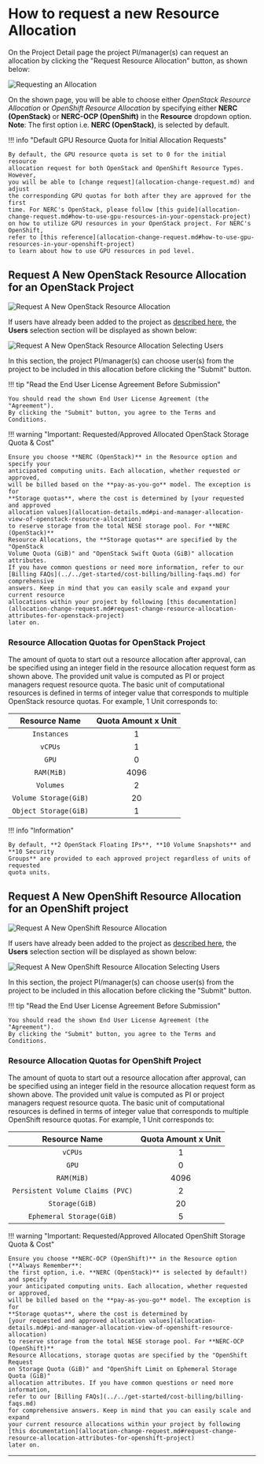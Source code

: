 # How to request a new Resource Allocation

On the Project Detail page the project PI/manager(s) can request an allocation
by clicking the "Request Resource Allocation" button, as shown below:

![Requesting an Allocation](images/new_resource_allocation.png)

On the shown page, you will be able to choose either _OpenStack Resource Allocation_
or _OpenShift Resource Allocation_ by specifying either **NERC (OpenStack)** or
**NERC-OCP (OpenShift)** in the **Resource** dropdown option. **Note**: The
first option i.e. **NERC (OpenStack)**, is selected by default.

!!! info "Default GPU Resource Quota for Initial Allocation Requests"

    By default, the GPU resource quota is set to 0 for the initial resource
    allocation request for both OpenStack and OpenShift Resource Types. However,
    you will be able to [change request](allocation-change-request.md) and adjust
    the corresponding GPU quotas for both after they are approved for the first
    time. For NERC's OpenStack, please follow [this guide](allocation-change-request.md#how-to-use-gpu-resources-in-your-openstack-project)
    on how to utilize GPU resources in your OpenStack project. For NERC's OpenShift,
    refer to [this reference](allocation-change-request.md#how-to-use-gpu-resources-in-your-openshift-project)
    to learn about how to use GPU resources in pod level.

## Request A New OpenStack Resource Allocation for an OpenStack Project

![Request A New OpenStack Resource Allocation](images/coldfront-request-new-openstack-allocation.png)

If users have already been added to the project as
[described here](manage-users-to-a-project.md), the **Users** selection section
will be displayed as shown below:

![Request A New OpenStack Resource Allocation Selecting Users](images/coldfront-request-new-openstack-allocation-with-users.png)

In this section, the project PI/manager(s) can choose user(s) from the project
to be included in this allocation before clicking the "Submit" button.

!!! tip "Read the End User License Agreement Before Submission"

    You should read the shown End User License Agreement (the "Agreement").
    By clicking the "Submit" button, you agree to the Terms and Conditions.

!!! warning "Important: Requested/Approved Allocated OpenStack Storage Quota & Cost"

    Ensure you choose **NERC (OpenStack)** in the Resource option and specify your
    anticipated computing units. Each allocation, whether requested or approved,
    will be billed based on the **pay-as-you-go** model. The exception is for
    **Storage quotas**, where the cost is determined by [your requested and approved
    allocation values](allocation-details.md#pi-and-manager-allocation-view-of-openstack-resource-allocation)
    to reserve storage from the total NESE storage pool. For **NERC (OpenStack)**
    Resource Allocations, the **Storage quotas** are specified by the "OpenStack
    Volume Quota (GiB)" and "OpenStack Swift Quota (GiB)" allocation attributes.
    If you have common questions or need more information, refer to our
    [Billing FAQs](../../get-started/cost-billing/billing-faqs.md) for comprehensive
    answers. Keep in mind that you can easily scale and expand your current resource
    allocations within your project by following [this documentation](allocation-change-request.md#request-change-resource-allocation-attributes-for-openstack-project)
    later on.

### Resource Allocation Quotas for OpenStack Project

The amount of quota to start out a resource allocation after approval, can be
specified using an integer field in the resource allocation request form as shown
above. The provided unit value is computed as PI or project managers request
resource quota. The basic unit of computational resources is defined in terms of
integer value that corresponds to multiple OpenStack resource quotas. For example,
1 Unit corresponds to:

|     Resource Name     | Quota Amount x Unit |
| :-------------------: | :-----------------: |
|      `Instances`      |          1          |
|        `vCPUs`        |          1          |
|         `GPU`         |          0          |
|      `RAM(MiB)`       |        4096         |
|       `Volumes`       |          2          |
| `Volume Storage(GiB)` |         20          |
| `Object Storage(GiB)` |          1          |

!!! info "Information"

    By default, **2 OpenStack Floating IPs**, **10 Volume Snapshots** and **10 Security
    Groups** are provided to each approved project regardless of units of requested
    quota units.

## Request A New OpenShift Resource Allocation for an OpenShift project

![Request A New OpenShift Resource Allocation](images/coldfront-request-new-openshift-allocation.png)

If users have already been added to the project as
[described here](manage-users-to-a-project.md), the **Users** selection section
will be displayed as shown below:

![Request A New OpenShift Resource Allocation Selecting Users](images/coldfront-request-new-openshift-allocation-with-users.png)

In this section, the project PI/manager(s) can choose user(s) from the project
to be included in this allocation before clicking the "Submit" button.

!!! tip "Read the End User License Agreement Before Submission"

    You should read the shown End User License Agreement (the "Agreement").
    By clicking the "Submit" button, you agree to the Terms and Conditions.

### Resource Allocation Quotas for OpenShift Project

The amount of quota to start out a resource allocation after approval, can be
specified using an integer field in the resource allocation request form as shown
above. The provided unit value is computed as PI or project managers request
resource quota. The basic unit of computational resources is defined in terms of
integer value that corresponds to multiple OpenShift resource quotas. For example,
1 Unit corresponds to:

|          Resource Name           | Quota Amount x Unit |
| :------------------------------: | :-----------------: |
|             `vCPUs`              |          1          |
|              `GPU`               |          0          |
|            `RAM(MiB)`            |        4096         |
| `Persistent Volume Claims (PVC)` |          2          |
|          `Storage(GiB)`          |         20          |
|     `Ephemeral Storage(GiB)`     |          5          |

!!! warning "Important: Requested/Approved Allocated OpenShift Storage Quota & Cost"

    Ensure you choose **NERC-OCP (OpenShift)** in the Resource option (**Always Remember**:
    the first option, i.e. **NERC (OpenStack)** is selected by default!) and specify
    your anticipated computing units. Each allocation, whether requested or approved,
    will be billed based on the **pay-as-you-go** model. The exception is for
    **Storage quotas**, where the cost is determined by
    [your requested and approved allocation values](allocation-details.md#pi-and-manager-allocation-view-of-openshift-resource-allocation)
    to reserve storage from the total NESE storage pool. For **NERC-OCP (OpenShift)**
    Resource Allocations, storage quotas are specified by the "OpenShift Request
    on Storage Quota (GiB)" and "OpenShift Limit on Ephemeral Storage Quota (GiB)"
    allocation attributes. If you have common questions or need more information,
    refer to our [Billing FAQs](../../get-started/cost-billing/billing-faqs.md)
    for comprehensive answers. Keep in mind that you can easily scale and expand
    your current resource allocations within your project by following
    [this documentation](allocation-change-request.md#request-change-resource-allocation-attributes-for-openshift-project)
    later on.

---
